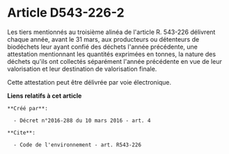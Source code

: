 # Article D543-226-2

Les tiers mentionnés au troisième alinéa de l'article R. 543-226 délivrent chaque année, avant le 31 mars, aux producteurs ou
détenteurs de biodéchets leur ayant confié des déchets l'année précédente, une attestation mentionnant les quantités
exprimées en tonnes, la nature des déchets qu'ils ont collectés séparément l'année précédente en vue de leur valorisation et
leur destination de valorisation finale.

Cette attestation peut être délivrée par voie électronique.

**Liens relatifs à cet article**

	**Créé par**:

	  - Décret n°2016-288 du 10 mars 2016 - art. 4

	**Cite**:

	  - Code de l'environnement - art. R543-226
